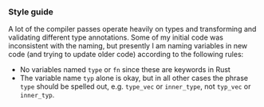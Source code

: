 ### Style guide

A lot of the compiler passes operate heavily on types and transforming and validating different type annotations. Some of my initial code was inconsistent with the naming, but presently I am naming variables in new code (and trying to update older code) according to the following rules:
- No variables named `type` or `fn` since these are keywords in Rust
- The variable name `typ` alone is okay, but in all other cases the phrase `type` should be spelled out, e.g. `type_vec` or `inner_type`, not `typ_vec` or `inner_typ`.
